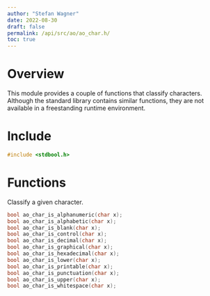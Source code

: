 ```yaml
---
author: "Stefan Wagner"
date: 2022-08-30
draft: false
permalink: /api/src/ao/ao_char.h/
toc: true
---
```


# Overview

This module provides a couple of functions that classify characters. Although the standard library contains similar functions, they are not available in a freestanding runtime environment.

# Include

```c
#include <stdbool.h>
```

# Functions

Classify a given character.

```c
bool ao_char_is_alphanumeric(char x);
bool ao_char_is_alphabetic(char x);
bool ao_char_is_blank(char x);
bool ao_char_is_control(char x);
bool ao_char_is_decimal(char x);
bool ao_char_is_graphical(char x);
bool ao_char_is_hexadecimal(char x);
bool ao_char_is_lower(char x);
bool ao_char_is_printable(char x);
bool ao_char_is_punctuation(char x);
bool ao_char_is_upper(char x);
bool ao_char_is_whitespace(char x);
```

